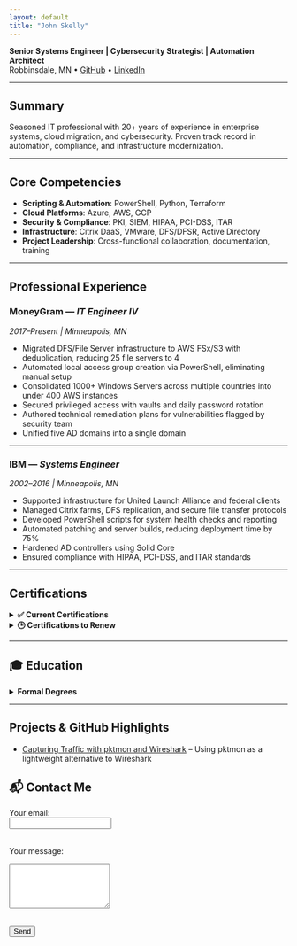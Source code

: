 ```yaml
---
layout: default
title: "John Skelly"
---
```


**Senior Systems Engineer | Cybersecurity Strategist | Automation Architect**  
Robbinsdale, MN • [GitHub](https://github.com/jpskelly) • [LinkedIn](https://www.linkedin.com/in/john-skelly)

---

## Summary
Seasoned IT professional with 20+ years of experience in enterprise systems, cloud migration, and cybersecurity. Proven track record in automation, compliance, and infrastructure modernization.

---

## Core Competencies
- **Scripting & Automation**: PowerShell, Python, Terraform  
- **Cloud Platforms**: Azure, AWS, GCP  
- **Security & Compliance**: PKI, SIEM, HIPAA, PCI-DSS, ITAR  
- **Infrastructure**: Citrix DaaS, VMware, DFS/DFSR, Active Directory  
- **Project Leadership**: Cross-functional collaboration, documentation, training

---

## Professional Experience

### MoneyGram — *IT Engineer IV*  
*2017–Present | Minneapolis, MN*  
- Migrated DFS/File Server infrastructure to AWS FSx/S3 with deduplication, reducing 25 file servers to 4  
- Automated local access group creation via PowerShell, eliminating manual setup  
- Consolidated 1000+ Windows Servers across multiple countries into under 400 AWS instances  
- Secured privileged access with vaults and daily password rotation  
- Authored technical remediation plans for vulnerabilities flagged by security team  
- Unified five AD domains into a single domain

---

### IBM — *Systems Engineer*  
*2002–2016 | Minneapolis, MN*  
- Supported infrastructure for United Launch Alliance and federal clients  
- Managed Citrix farms, DFS replication, and secure file transfer protocols  
- Developed PowerShell scripts for system health checks and reporting  
- Automated patching and server builds, reducing deployment time by 75%  
- Hardened AD controllers using Solid Core  
- Ensured compliance with HIPAA, PCI-DSS, and ITAR standards

---

## Certifications

<details>
  <summary><strong>✅ Current Certifications</strong></summary>

- MS-102
 <br> 
- SC-300
 <br>  
- AZ-104
 <br>  
- AZ-800 / AZ-801  
 <br>
- AZ-305
 <br>  
- A+ 
 <br> 
- Network+
 <br>  
- Security+
 <br>  
- IT Project+
 <br>  
- MCSE + Security
 <br>  
- MCITP Hyper-V
 <br>  
- VMware VCP 6
 <br>  
- G2700  

</details>

<details>
  <summary><strong>🕒 Certifications to Renew</strong></summary>

- Cisco CCENT  
 <br>
- Computer Hacking Forensic Investigator v8/v7  
 <br>
- Certified Ethical Hacker (CEH v7)  
 <br>
- AWS Certified Cloud Practitioner  
 <br>
- AWS Certified SysOps Administrator – Associate  
 <br>
- AWS Certified Developer – Associate  
 <br>
- AWS Certified Solutions Architect – Associate  

</details>

---
## 🎓 Education

<details>
  <summary><strong>Formal Degrees</strong></summary>

  <strong> - Master of Science (MS) in Information Security and Assurance</strong>
  <br>
    		Western Governors University Salt Late City, UT 
 <br>
    		Focus: Governance, Risk, and Compliance

 <br>
 <br>

 <strong> - Bachelor of Science (BS) in Information Technology</strong>
 <br>
   		Western Governors University Salt Late City, UT   
 <br>
   		Emphasis: Systems and services 
 <br>
 <br>

 <strong>- Electronic Technology Certificate</strong>
 <br>
   		Hennepin Technical College, Eden Prairie, MN
 <br>
   		Skills: Soldering, Troubleshooting, Electronics 

 <br>
 <br>

</details>

---

## Projects & GitHub Highlights
- [Capturing Traffic with pktmon and Wireshark](https://github.com/jpskelly/jpskelly/blob/master/presentations/Capturing_Traffic_with_Pktmon_and_Wireshark.pdf) – Using pktmon as a lightweight alternative to Wireshark

## 📬 Contact Me

<!-- Formspree contact form -->
<form action="https://formspree.io/f/xqkwnddr" method="POST">
  <label for="email">Your email:</label><br>
  <input type="email" name="email" required><br><br>

  <label for="message">Your message:</label><br>
  <textarea name="message" rows="5" required></textarea><br><br>

  <button type="submit">Send</button>
</form>